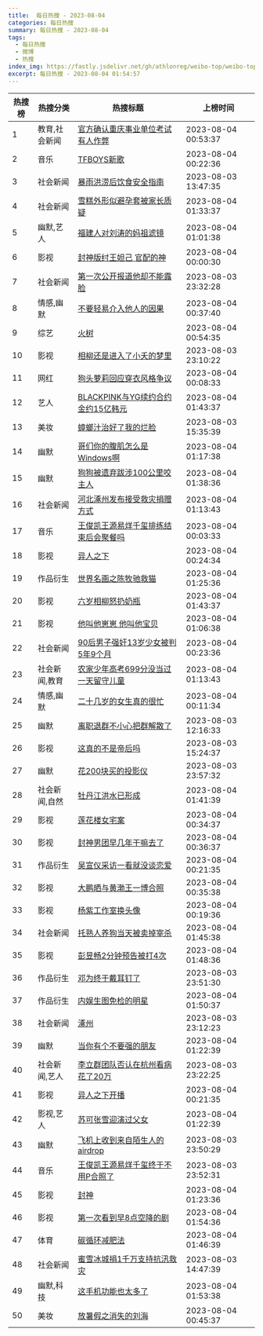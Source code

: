 ```yaml
---
title:  每日热搜 - 2023-08-04
categories: 每日热搜
summary: 每日热搜 - 2023-08-04
tags:
  - 每日热搜
  - 微博
  - 热搜
index_img: https://fastly.jsdelivr.net/gh/athlonreg/weibo-top/weibo-top.jpeg
excerpt: 每日热搜 - 2023-08-04 01:54:57
---
```


| 热搜榜 | 热搜分类 | 热搜标题 | 上榜时间 |
| --- | --- | --- | --- |
| 1 | 教育,社会新闻 | [官方确认重庆事业单位考试有人作弊](https://s.weibo.com/weibo%3Fq%3D%2523%E5%AE%98%E6%96%B9%E7%A1%AE%E8%AE%A4%E9%87%8D%E5%BA%86%E4%BA%8B%E4%B8%9A%E5%8D%95%E4%BD%8D%E8%80%83%E8%AF%95%E6%9C%89%E4%BA%BA%E4%BD%9C%E5%BC%8A%2523) | 2023-08-04 00:53:37 | 
| 2 | 音乐 | [TFBOYS新歌](https://s.weibo.com/weibo%3Fq%3D%2523TFBOYS%E6%96%B0%E6%AD%8C%2523) | 2023-08-04 00:22:36 | 
| 3 | 社会新闻 | [暴雨洪涝后饮食安全指南](https://s.weibo.com/weibo%3Fq%3D%2523%E6%9A%B4%E9%9B%A8%E6%B4%AA%E6%B6%9D%E5%90%8E%E9%A5%AE%E9%A3%9F%E5%AE%89%E5%85%A8%E6%8C%87%E5%8D%97%2523) | 2023-08-03 13:47:35 | 
| 4 | 社会新闻 | [雪糕外形似避孕套被家长质疑](https://s.weibo.com/weibo%3Fq%3D%2523%E9%9B%AA%E7%B3%95%E5%A4%96%E5%BD%A2%E4%BC%BC%E9%81%BF%E5%AD%95%E5%A5%97%E8%A2%AB%E5%AE%B6%E9%95%BF%E8%B4%A8%E7%96%91%2523) | 2023-08-04 01:33:37 | 
| 5 | 幽默,艺人 | [福建人对刘涛的妈祖滤镜](https://s.weibo.com/weibo%3Fq%3D%2523%E7%A6%8F%E5%BB%BA%E4%BA%BA%E5%AF%B9%E5%88%98%E6%B6%9B%E7%9A%84%E5%A6%88%E7%A5%96%E6%BB%A4%E9%95%9C%2523) | 2023-08-04 01:01:38 | 
| 6 | 影视 | [封神版纣王妲己 官配的神](https://s.weibo.com/weibo%3Fq%3D%2523%E5%B0%81%E7%A5%9E%E7%89%88%E7%BA%A3%E7%8E%8B%E5%A6%B2%E5%B7%B1%20%E5%AE%98%E9%85%8D%E7%9A%84%E7%A5%9E%2523) | 2023-08-04 00:00:30 | 
| 7 | 社会新闻 | [第一次公开报道他却不能露脸](https://s.weibo.com/weibo%3Fq%3D%2523%E7%AC%AC%E4%B8%80%E6%AC%A1%E5%85%AC%E5%BC%80%E6%8A%A5%E9%81%93%E4%BB%96%E5%8D%B4%E4%B8%8D%E8%83%BD%E9%9C%B2%E8%84%B8%2523) | 2023-08-03 23:32:28 | 
| 8 | 情感,幽默 | [不要轻易介入他人的因果](https://s.weibo.com/weibo%3Fq%3D%2523%E4%B8%8D%E8%A6%81%E8%BD%BB%E6%98%93%E4%BB%8B%E5%85%A5%E4%BB%96%E4%BA%BA%E7%9A%84%E5%9B%A0%E6%9E%9C%2523) | 2023-08-04 00:37:40 | 
| 9 | 综艺 | [火树](https://s.weibo.com/weibo%3Fq%3D%2523%E7%81%AB%E6%A0%91%2523) | 2023-08-04 00:54:35 | 
| 10 | 影视 | [相柳还是进入了小夭的梦里](https://s.weibo.com/weibo%3Fq%3D%2523%E7%9B%B8%E6%9F%B3%E8%BF%98%E6%98%AF%E8%BF%9B%E5%85%A5%E4%BA%86%E5%B0%8F%E5%A4%AD%E7%9A%84%E6%A2%A6%E9%87%8C%2523) | 2023-08-03 23:10:22 | 
| 11 | 网红 | [狗头萝莉回应穿衣风格争议](https://s.weibo.com/weibo%3Fq%3D%2523%E7%8B%97%E5%A4%B4%E8%90%9D%E8%8E%89%E5%9B%9E%E5%BA%94%E7%A9%BF%E8%A1%A3%E9%A3%8E%E6%A0%BC%E4%BA%89%E8%AE%AE%2523) | 2023-08-04 00:08:33 | 
| 12 | 艺人 | [BLACKPINK与YG续约合约金约15亿韩元](https://s.weibo.com/weibo%3Fq%3D%2523BLACKPINK%E4%B8%8EYG%E7%BB%AD%E7%BA%A6%E5%90%88%E7%BA%A6%E9%87%91%E7%BA%A615%E4%BA%BF%E9%9F%A9%E5%85%83%2523) | 2023-08-04 01:43:37 | 
| 13 | 美妆 | [蟑螂汁治好了我的烂脸](https://s.weibo.com/weibo%3Fq%3D%2523%E8%9F%91%E8%9E%82%E6%B1%81%E6%B2%BB%E5%A5%BD%E4%BA%86%E6%88%91%E7%9A%84%E7%83%82%E8%84%B8%2523) | 2023-08-03 15:35:39 | 
| 14 | 幽默 | [哥们你的腹肌怎么是Windows啊](https://s.weibo.com/weibo%3Fq%3D%2523%E5%93%A5%E4%BB%AC%E4%BD%A0%E7%9A%84%E8%85%B9%E8%82%8C%E6%80%8E%E4%B9%88%E6%98%AFWindows%E5%95%8A%2523) | 2023-08-04 01:17:38 | 
| 15 | 幽默 | [狗狗被遗弃跋涉100公里咬主人](https://s.weibo.com/weibo%3Fq%3D%2523%E7%8B%97%E7%8B%97%E8%A2%AB%E9%81%97%E5%BC%83%E8%B7%8B%E6%B6%89100%E5%85%AC%E9%87%8C%E5%92%AC%E4%B8%BB%E4%BA%BA%2523) | 2023-08-04 01:38:36 | 
| 16 | 社会新闻 | [河北涿州发布接受救灾捐赠方式](https://s.weibo.com/weibo%3Fq%3D%2523%E6%B2%B3%E5%8C%97%E6%B6%BF%E5%B7%9E%E5%8F%91%E5%B8%83%E6%8E%A5%E5%8F%97%E6%95%91%E7%81%BE%E6%8D%90%E8%B5%A0%E6%96%B9%E5%BC%8F%2523) | 2023-08-04 01:13:43 | 
| 17 | 音乐 | [王俊凯王源易烊千玺排练结束后会聚餐吗](https://s.weibo.com/weibo%3Fq%3D%2523%E7%8E%8B%E4%BF%8A%E5%87%AF%E7%8E%8B%E6%BA%90%E6%98%93%E7%83%8A%E5%8D%83%E7%8E%BA%E6%8E%92%E7%BB%83%E7%BB%93%E6%9D%9F%E5%90%8E%E4%BC%9A%E8%81%9A%E9%A4%90%E5%90%97%2523) | 2023-08-04 00:03:33 | 
| 18 | 影视 | [异人之下](https://s.weibo.com/weibo%3Fq%3D%2523%E5%BC%82%E4%BA%BA%E4%B9%8B%E4%B8%8B%2523) | 2023-08-04 00:24:34 | 
| 19 | 作品衍生 | [世界名画之陈牧驰救猫](https://s.weibo.com/weibo%3Fq%3D%2523%E4%B8%96%E7%95%8C%E5%90%8D%E7%94%BB%E4%B9%8B%E9%99%88%E7%89%A7%E9%A9%B0%E6%95%91%E7%8C%AB%2523) | 2023-08-04 01:25:36 | 
| 20 | 影视 | [六岁相柳怒扔奶瓶](https://s.weibo.com/weibo%3Fq%3D%2523%E5%85%AD%E5%B2%81%E7%9B%B8%E6%9F%B3%E6%80%92%E6%89%94%E5%A5%B6%E7%93%B6%2523) | 2023-08-04 01:43:37 | 
| 21 | 影视 | [他叫他崽崽 他叫他宝贝](https://s.weibo.com/weibo%3Fq%3D%2523%E4%BB%96%E5%8F%AB%E4%BB%96%E5%B4%BD%E5%B4%BD%20%E4%BB%96%E5%8F%AB%E4%BB%96%E5%AE%9D%E8%B4%9D%2523) | 2023-08-04 01:06:38 | 
| 22 | 社会新闻 | [90后男子强奸13岁少女被判5年9个月](https://s.weibo.com/weibo%3Fq%3D%252390%E5%90%8E%E7%94%B7%E5%AD%90%E5%BC%BA%E5%A5%B813%E5%B2%81%E5%B0%91%E5%A5%B3%E8%A2%AB%E5%88%A45%E5%B9%B49%E4%B8%AA%E6%9C%88%2523) | 2023-08-04 00:23:36 | 
| 23 | 社会新闻,教育 | [农家少年高考699分没当过一天留守儿童](https://s.weibo.com/weibo%3Fq%3D%2523%E5%86%9C%E5%AE%B6%E5%B0%91%E5%B9%B4%E9%AB%98%E8%80%83699%E5%88%86%E6%B2%A1%E5%BD%93%E8%BF%87%E4%B8%80%E5%A4%A9%E7%95%99%E5%AE%88%E5%84%BF%E7%AB%A5%2523) | 2023-08-04 01:13:43 | 
| 24 | 情感,幽默 | [二十几岁的女生真的很忙](https://s.weibo.com/weibo%3Fq%3D%2523%E4%BA%8C%E5%8D%81%E5%87%A0%E5%B2%81%E7%9A%84%E5%A5%B3%E7%94%9F%E7%9C%9F%E7%9A%84%E5%BE%88%E5%BF%99%2523) | 2023-08-04 00:11:34 | 
| 25 | 幽默 | [离职退群不小心把群解散了](https://s.weibo.com/weibo%3Fq%3D%2523%E7%A6%BB%E8%81%8C%E9%80%80%E7%BE%A4%E4%B8%8D%E5%B0%8F%E5%BF%83%E6%8A%8A%E7%BE%A4%E8%A7%A3%E6%95%A3%E4%BA%86%2523) | 2023-08-03 12:16:33 | 
| 26 | 影视 | [这真的不是帝后吗](https://s.weibo.com/weibo%3Fq%3D%2523%E8%BF%99%E7%9C%9F%E7%9A%84%E4%B8%8D%E6%98%AF%E5%B8%9D%E5%90%8E%E5%90%97%2523) | 2023-08-03 15:24:37 | 
| 27 | 幽默 | [花200块买的投影仪](https://s.weibo.com/weibo%3Fq%3D%2523%E8%8A%B1200%E5%9D%97%E4%B9%B0%E7%9A%84%E6%8A%95%E5%BD%B1%E4%BB%AA%2523) | 2023-08-03 23:57:32 | 
| 28 | 社会新闻,自然 | [牡丹江洪水已形成](https://s.weibo.com/weibo%3Fq%3D%2523%E7%89%A1%E4%B8%B9%E6%B1%9F%E6%B4%AA%E6%B0%B4%E5%B7%B2%E5%BD%A2%E6%88%90%2523) | 2023-08-04 01:41:39 | 
| 29 | 影视 | [莲花楼女宅案](https://s.weibo.com/weibo%3Fq%3D%2523%E8%8E%B2%E8%8A%B1%E6%A5%BC%E5%A5%B3%E5%AE%85%E6%A1%88%2523) | 2023-08-04 00:34:37 | 
| 30 | 影视 | [封神男团早几年干嘛去了](https://s.weibo.com/weibo%3Fq%3D%2523%E5%B0%81%E7%A5%9E%E7%94%B7%E5%9B%A2%E6%97%A9%E5%87%A0%E5%B9%B4%E5%B9%B2%E5%98%9B%E5%8E%BB%E4%BA%86%2523) | 2023-08-04 00:36:37 | 
| 31 | 作品衍生 | [吴宣仪采访一看就没谈恋爱](https://s.weibo.com/weibo%3Fq%3D%2523%E5%90%B4%E5%AE%A3%E4%BB%AA%E9%87%87%E8%AE%BF%E4%B8%80%E7%9C%8B%E5%B0%B1%E6%B2%A1%E8%B0%88%E6%81%8B%E7%88%B1%2523) | 2023-08-04 00:21:35 | 
| 32 | 影视 | [大鹏晒与黄渤王一博合照](https://s.weibo.com/weibo%3Fq%3D%2523%E5%A4%A7%E9%B9%8F%E6%99%92%E4%B8%8E%E9%BB%84%E6%B8%A4%E7%8E%8B%E4%B8%80%E5%8D%9A%E5%90%88%E7%85%A7%2523) | 2023-08-04 00:35:38 | 
| 33 | 影视 | [杨紫工作室换头像](https://s.weibo.com/weibo%3Fq%3D%2523%E6%9D%A8%E7%B4%AB%E5%B7%A5%E4%BD%9C%E5%AE%A4%E6%8D%A2%E5%A4%B4%E5%83%8F%2523) | 2023-08-04 00:19:36 | 
| 34 | 社会新闻 | [托熟人养狗当天被卖掉宰杀](https://s.weibo.com/weibo%3Fq%3D%2523%E6%89%98%E7%86%9F%E4%BA%BA%E5%85%BB%E7%8B%97%E5%BD%93%E5%A4%A9%E8%A2%AB%E5%8D%96%E6%8E%89%E5%AE%B0%E6%9D%80%2523) | 2023-08-04 01:45:38 | 
| 35 | 影视 | [彭昱畅2分钟预告被打4次](https://s.weibo.com/weibo%3Fq%3D%2523%E5%BD%AD%E6%98%B1%E7%95%852%E5%88%86%E9%92%9F%E9%A2%84%E5%91%8A%E8%A2%AB%E6%89%934%E6%AC%A1%2523) | 2023-08-04 01:48:36 | 
| 36 | 作品衍生 | [邓为终于戴耳钉了](https://s.weibo.com/weibo%3Fq%3D%2523%E9%82%93%E4%B8%BA%E7%BB%88%E4%BA%8E%E6%88%B4%E8%80%B3%E9%92%89%E4%BA%86%2523) | 2023-08-03 23:51:30 | 
| 37 | 作品衍生 | [内娱生图免检的明星](https://s.weibo.com/weibo%3Fq%3D%2523%E5%86%85%E5%A8%B1%E7%94%9F%E5%9B%BE%E5%85%8D%E6%A3%80%E7%9A%84%E6%98%8E%E6%98%9F%2523) | 2023-08-04 01:50:37 | 
| 38 | 社会新闻 | [涿州](https://s.weibo.com/weibo%3Fq%3D%2523%E6%B6%BF%E5%B7%9E%2523) | 2023-08-03 23:12:23 | 
| 39 | 幽默 | [当你有个不要强的朋友](https://s.weibo.com/weibo%3Fq%3D%2523%E5%BD%93%E4%BD%A0%E6%9C%89%E4%B8%AA%E4%B8%8D%E8%A6%81%E5%BC%BA%E7%9A%84%E6%9C%8B%E5%8F%8B%2523) | 2023-08-04 01:22:39 | 
| 40 | 社会新闻,艺人 | [李立群团队否认在杭州看病花了20万](https://s.weibo.com/weibo%3Fq%3D%2523%E6%9D%8E%E7%AB%8B%E7%BE%A4%E5%9B%A2%E9%98%9F%E5%90%A6%E8%AE%A4%E5%9C%A8%E6%9D%AD%E5%B7%9E%E7%9C%8B%E7%97%85%E8%8A%B1%E4%BA%8620%E4%B8%87%2523) | 2023-08-03 23:22:25 | 
| 41 | 影视 | [异人之下开播](https://s.weibo.com/weibo%3Fq%3D%2523%E5%BC%82%E4%BA%BA%E4%B9%8B%E4%B8%8B%E5%BC%80%E6%92%AD%2523) | 2023-08-04 00:21:35 | 
| 42 | 影视,艺人 | [苏可张雪迎演过父女](https://s.weibo.com/weibo%3Fq%3D%2523%E8%8B%8F%E5%8F%AF%E5%BC%A0%E9%9B%AA%E8%BF%8E%E6%BC%94%E8%BF%87%E7%88%B6%E5%A5%B3%2523) | 2023-08-04 01:22:39 | 
| 43 | 幽默 | [飞机上收到来自陌生人的airdrop](https://s.weibo.com/weibo%3Fq%3D%2523%E9%A3%9E%E6%9C%BA%E4%B8%8A%E6%94%B6%E5%88%B0%E6%9D%A5%E8%87%AA%E9%99%8C%E7%94%9F%E4%BA%BA%E7%9A%84airdrop%2523) | 2023-08-03 23:50:29 | 
| 44 | 音乐 | [王俊凯王源易烊千玺终于不用P合照了](https://s.weibo.com/weibo%3Fq%3D%2523%E7%8E%8B%E4%BF%8A%E5%87%AF%E7%8E%8B%E6%BA%90%E6%98%93%E7%83%8A%E5%8D%83%E7%8E%BA%E7%BB%88%E4%BA%8E%E4%B8%8D%E7%94%A8P%E5%90%88%E7%85%A7%E4%BA%86%2523) | 2023-08-03 23:52:31 | 
| 45 | 影视 | [封神](https://s.weibo.com/weibo%3Fq%3D%2523%E5%B0%81%E7%A5%9E%2523) | 2023-08-04 01:23:36 | 
| 46 | 影视 | [第一次看到早8点空降的剧](https://s.weibo.com/weibo%3Fq%3D%2523%E7%AC%AC%E4%B8%80%E6%AC%A1%E7%9C%8B%E5%88%B0%E6%97%A98%E7%82%B9%E7%A9%BA%E9%99%8D%E7%9A%84%E5%89%A7%2523) | 2023-08-04 01:54:36 | 
| 47 | 体育 | [碳循环减肥法](https://s.weibo.com/weibo%3Fq%3D%2523%E7%A2%B3%E5%BE%AA%E7%8E%AF%E5%87%8F%E8%82%A5%E6%B3%95%2523) | 2023-08-04 01:46:39 | 
| 48 | 社会新闻 | [蜜雪冰城捐1千万支持抗汛救灾](https://s.weibo.com/weibo%3Fq%3D%2523%E8%9C%9C%E9%9B%AA%E5%86%B0%E5%9F%8E%E6%8D%901%E5%8D%83%E4%B8%87%E6%94%AF%E6%8C%81%E6%8A%97%E6%B1%9B%E6%95%91%E7%81%BE%2523) | 2023-08-03 14:47:39 | 
| 49 | 幽默,科技 | [这手机功能也太多了](https://s.weibo.com/weibo%3Fq%3D%2523%E8%BF%99%E6%89%8B%E6%9C%BA%E5%8A%9F%E8%83%BD%E4%B9%9F%E5%A4%AA%E5%A4%9A%E4%BA%86%2523) | 2023-08-04 01:53:38 | 
| 50 | 美妆 | [放暑假之消失的刘海](https://s.weibo.com/weibo%3Fq%3D%2523%E6%94%BE%E6%9A%91%E5%81%87%E4%B9%8B%E6%B6%88%E5%A4%B1%E7%9A%84%E5%88%98%E6%B5%B7%2523) | 2023-08-04 00:45:37 | 

